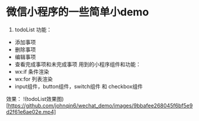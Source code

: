 # 微信小程序的一些简单小demo

1. todoList
  功能：  
  * 添加事项
  * 删除事项
  * 编辑事项
  * 查看完成事项和未完成事项
  用到的小程序组件和功能：
  * wx:if 条件渲染
  * wx:for 列表渲染
  * input组件，button组件，switch组件 和 checkbox组件

  效果：
  !(todoList效果图)[https://github.com/johnqin6/wechat_demo/images/9bbafee268045f6bf5e9d2f61e6ae02e.mp4]
